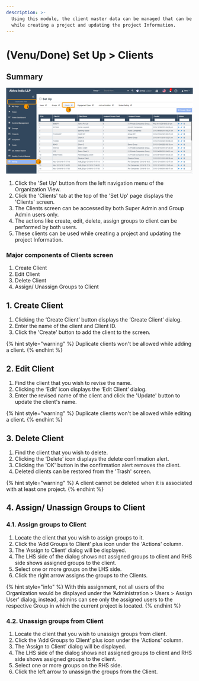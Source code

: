 ```yaml
---
description: >-
  Using this module, the client master data can be managed that can be used
  while creating a project and updating the project Information.
---
```


# \(Venu/Done\) Set Up &gt; Clients

## Summary

![Organization View &amp;gt; Set Up &amp;gt; Clients tab](../../.gitbook/assets/set-up-clients.png)

1. Click the 'Set Up' button from the left navigation menu of the Organization View.
2. Click the 'Clients' tab at the top of the 'Set Up' page displays the 'Clients' screen.
3. The Clients screen can be accessed by both Super Admin and Group Admin users only.
4. The actions like create, edit, delete, assign groups to client can be performed by both users.
5. These clients can be used while creating a project and updating the project Information.

### Major components of Clients screen

1. Create Client
2. Edit Client
3. Delete Client
4. Assign/ Unassign Groups to Client

## 1. Create Client

1. Clicking the ‘Create Client’ button displays the ‘Create Client’ dialog.
2. Enter the name of the client and Client ID.
3. Click the 'Create' button to add the client to the screen.

{% hint style="warning" %}
Duplicate clients won't be allowed while adding a client.
{% endhint %}

## 2. Edit Client

1. Find the client that you wish to revise the name.
2. Clicking the ‘Edit’ icon displays the ‘Edit Client’ dialog.
3. Enter the revised name of the client and click the 'Update' button to update the client's name.

{% hint style="warning" %}
Duplicate clients won't be allowed while editing a client.
{% endhint %}

## 3. Delete Client

1. Find the client that you wish to delete.
2. Clicking the ‘Delete’ icon displays the delete confirmation alert.
3. Clicking the 'OK' button in the confirmation alert removes the client.
4. Deleted clients can be restored from the 'Trash' screen.

{% hint style="warning" %}
A client cannot be deleted when it is associated with at least one project.
{% endhint %}

## 4. Assign/ Unassign Groups to Client

### 4.1. Assign groups to Client

1. Locate the client that you wish to assign groups to it.
2. Click the ‘Add Groups to Client’ plus icon under the 'Actions' column.
3. The ‘Assign to Client’ dialog will be displayed.
4. The LHS side of the dialog shows not assigned groups to client and RHS side shows assigned groups to the client.
5. Select one or more groups on the LHS side.
6. Click the right arrow assigns the groups to the Clients.

{% hint style="info" %}
With this assignment, not all users of the Organization would be displayed under the ‘Administration &gt; Users &gt; Assign User’ dialog, instead, admins can see only the assigned users to the respective Group in which the current project is located.
{% endhint %}



### 4.2. Unassign groups from Client

1. Locate the client that you wish to unassign groups from client.
2. Click the ‘Add Groups to Client’ plus icon under the 'Actions' column.
3. The ‘Assign to Client’ dialog will be displayed.
4. The LHS side of the dialog shows not assigned groups to client and RHS side shows assigned groups to the client.
5. Select one or more groups on the RHS side.
6. Click the left arrow to unassign the groups from the Client.

